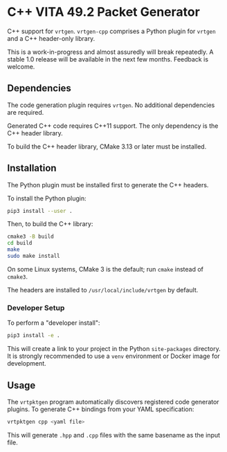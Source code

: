 # C++ VITA 49.2 Packet Generator

C++ support for `vrtgen`.
`vrtgen-cpp` comprises a Python plugin for `vrtgen` and a C++ header-only library.

This is a work-in-progress and almost assuredly will break repeatedly.
A stable 1.0 release will be available in the next few months. Feedback is welcome.

## Dependencies

The code generation plugin requires `vrtgen`.
No additional dependencies are required.

Generated C++ code requires C++11 support.
The only dependency is the C++ header library.

To build the C++ header library, CMake 3.13 or later must be installed.

## Installation

The Python plugin must be installed first to generate the C++ headers.

To install the Python plugin:

```sh
pip3 install --user .
```

Then, to build the C++ library:

```sh
cmake3 -B build
cd build
make
sudo make install
```

On some Linux systems, CMake 3 is the default; run `cmake` instead of `cmake3`.

The headers are installed to `/usr/local/include/vrtgen` by default.

### Developer Setup

To perform a "developer install":

```sh
pip3 install -e .
```

This will create a link to your project in the Python `site-packages` directory.
It is strongly recommended to use a `venv` environment or Docker image for development.

## Usage

The `vrtpktgen` program automatically discovers registered code generator plugins.
To generate C++ bindings from your YAML specification:

```sh
vrtpktgen cpp <yaml file>
```

This will generate `.hpp` and `.cpp` files with the same basename as the input file.
